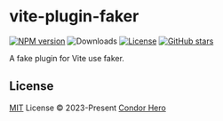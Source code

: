 # vite-plugin-faker

[![NPM version](https://img.shields.io/npm/v/@condorhero/vite-plugin-faker)](https://www.npmjs.com/package/@condorhero/vite-plugin-faker)
![Downloads](https://img.shields.io/npm/dw/@condorhero/vite-plugin-faker)
[![License](https://img.shields.io/npm/l/@condorhero/vite-plugin-faker)](https://github.com/condorheroblog/vite-plugin-faker/blob/main/LICENSE)
[![GitHub stars](https://img.shields.io/github/stars/condorheroblog/vite-plugin-faker)](https://github.com/condorheroblog/vite-plugin-faker/blob/main/packages/vite)

A fake plugin for Vite use faker.

## License

[MIT](https://github.com/condorheroblog/vite-plugin-faker/blob/main/LICENSE) License © 2023-Present [Condor Hero](https://github.com/condorheroblog)

